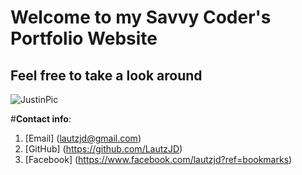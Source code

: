 # Welcome to my Savvy Coder's Portfolio Website
## Feel free to take a look around


![JustinPic](https://c402277.ssl.cf1.rackcdn.com/photos/14785/images/story_full_width/shutterstock_532108075.jpg?1512507049)

#__Contact info__:
1. [Email] (lautzjd@gmail.com)
2. [GitHub] (https://github.com/LautzJD)
3. [Facebook] (https://www.facebook.com/lautzjd?ref=bookmarks)


